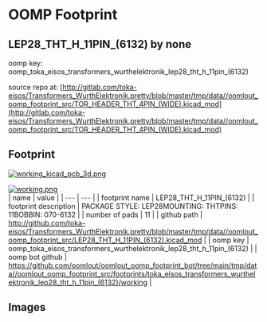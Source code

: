 # OOMP Footprint  
## LEP28_THT_H_11PIN_(6132)  by none  
  
oomp key: oomp_toka_eisos_transformers_wurthelektronik_lep28_tht_h_11pin_(6132)  
  
source repo at: [http://gitlab.com/toka-eisos/Transformers_WurthElektronik.pretty/blob/master/tmp/data//oomlout_oomp_footprint_src/TOR_HEADER_THT_4PIN_(WIDE).kicad_mod](http://gitlab.com/toka-eisos/Transformers_WurthElektronik.pretty/blob/master/tmp/data//oomlout_oomp_footprint_src/TOR_HEADER_THT_4PIN_(WIDE).kicad_mod)  
## Footprint  
  
[![working_kicad_pcb_3d.png](working_kicad_pcb_3d_600.png)](working_kicad_pcb_3d.png)  
  
[![working.png](working_600.png)](working.png)  
| name | value | 
| --- | --- | 
| footprint name | LEP28_THT_H_11PIN_(6132) | 
| footprint description | PACKAGE STYLE: LEP28MOUNTING: THTPINS: 11BOBBIN: 070-6132 | 
| number of pads | 11 | 
| github path | http://github.com/toka-eisos/Transformers_WurthElektronik.pretty/blob/master/tmp/data//oomlout_oomp_footprint_src/LEP28_THT_H_11PIN_(6132).kicad_mod | 
| oomp key | oomp_toka_eisos_transformers_wurthelektronik_lep28_tht_h_11pin_(6132) | 
| oomp bot github | https://github.com/oomlout/oomlout_oomp_footprint_bot/tree/main/tmp/data//oomlout_oomp_footprint_src/footprints/toka_eisos_transformers_wurthelektronik_lep28_tht_h_11pin_(6132)/working | 
## Images  
